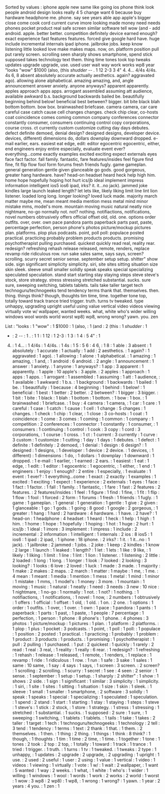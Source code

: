 Sorted by values :
iphone apple new same like going ios phone think look people android design looks really 4 5 change want 6 because buy hardware headphone me. phone. say see years able app apple's bigger close come cook cord current curve imore looking made money need needs phones pocket product real safe screen similar software tell wow (and - add android. apple. better better. competition definitely device earned enough? exact experience fast features features. forced give google hard have. huge include incremental internals ipad iphone. jailbroke jobs. keep know listening little looked love make makes maps. now, on. platform position pull put rarely screen. scrolling seen sharply shows smartphone, spend stick supposed takes technology text them. thing time tones took top tweaks updates upgrade upgrade, use. used user wait way work works wp8 year "looks "wow" $1000 (also, (this *shudder* -- . 1 12 2-3 3 4" 4. 4... 4/4s 4/4s. 4s 6, 8 absent absolutely accurate actually aesthetics. again? aggravated ago). allowing alone alphabetical. amazing amazing, and, angle announcement answer anxiety. anyone anyways? apparent apparently. apples approach apps apps. arrogant assembled assuming att audience, available awkward b.s. background backwards bailed be. beautifully beginning behind below! beneficial best between? bigger. bit bite black blah bottom bottom. bow box. brainwashed briefcase. camera camera, car care careful case catch cause cell changes changes. check chip clear, co-hosts coat coincidence comes coming common company conferences connector constantly consumer, consumers continuing control copy corporations, course cross. ct currently custom customize cutting day days debutes. defect definite demoed, denial design? designed designs, developer device. devices, different) dimensions do, dollars downplay downward dropped. e-mail earlier, ears. easiest eat edge, edit: editor egocentric egocentric, either, end engineers enjoy entire especially, evaluate event ever? everything...come exactly examples excited exciting expect externals eyes face fact factor. fall family. fantastic, fare features/insides feel figure find fine, fit flip flow fool form forums fresh friends fugly. game gameplan. general generation gentle given glanceable go gods. good gorgeous, greater hang hardware. have? head-on headset heard heck help high him. home hope hopefully hoping hot hurt ics/jb ideal implement impress information intelligent ios5 ios6 ipad, irks? it. it...no jack). jammed joke kindles large launch leaked length? let lets like, likely liking limit line lint lion listener. loaded long long. longer looking? loved luck made. majority march matter maybe me, mean meant media mention mess metal mind minor mistake mms, model's more. mountain moving music natural neatly nice nightmare, no-go normally not. not? nothing. notifiactions, notifications, novel numbers obtrusively offers official offset old, old. one. options order outfits. over, over. own pace pandora pants paperback parts past, paste, percentage perfection, person phone's photos picture/mockup pictures plan. platforms. plop plus podcasts. point, poll poll: populace posted practical. practicing probably problem products products. promising psychotherapist pulling purchased. quickest quickly read real, reality rear. redesign? refreshing rehash release released, remote, renders, replace revamp ride ridiculous row. run sake sales same, says says, screen? scrolling. scurry secret senior sense. september setup setup. shitter" show side. sign significant simplicity simplicity. siri, site sites sitting situation size skin sleek. sleeve small smaller solidly speak speaks special specializing speculated speculation. stand start starting stay staying steps steve steve's stock, store strategy. stress stressing stretched substantial. sucks. sure sure, sweeping switching, tablets tablets. tails take taller target tech technoguru/technogeeks tend tendency terms thank that. themselves. then. thing. things think? though, thoughts tim time, time. together tone top, totally toward track trance tried trigger. truth. turns tv tweaked. type unhappy, upgrading upright useful using value vertical video videos viewing virtually vote w/ wallpaper, wanted weeks. what, white who's wider willing windows wool words world worst wp8) wp8, wrong wrong? yawn. you. zen 

List :
"looks : 1
"wow" : 1
$1000 : 1
(also, : 1
(and : 2
(this : 1
*shudder* : 1
- : 2
-- : 1
. : 1
1 : 1
12 : 1
2-3 : 1
3 : 1
4 : 5
4" : 1
4. : 1
4... : 1
4/4s : 1
4/4s. : 1
4s : 1
5 : 5
6 : 4
6, : 1
8 : 1
able : 3
absent : 1
absolutely : 1
accurate : 1
actually : 1
add : 2
aesthetics. : 1
again? : 1
aggravated : 1
ago). : 1
allowing : 1
alone : 1
alphabetical. : 1
amazing : 1
amazing, : 1
and, : 1
android : 6
android. : 2
angle : 1
announcement : 1
answer : 1
anxiety. : 1
anyone : 1
anyways? : 1
app : 3
apparent : 1
apparently. : 1
apple : 10
apple's : 3
apple. : 2
apples : 1
approach : 1
apps : 1
apps. : 1
arrogant : 1
assembled : 1
assuming : 1
att : 1
audience, : 1
available : 1
awkward : 1
b.s. : 1
background : 1
backwards : 1
bailed : 1
be. : 1
beautifully : 1
because : 4
beginning : 1
behind : 1
below! : 1
beneficial : 1
best : 1
better : 2
better. : 2
between? : 1
bigger : 3
bigger. : 1
bit : 1
bite : 1
black : 1
blah : 1
bottom : 1
bottom. : 1
bow : 1
box. : 1
brainwashed : 1
briefcase. : 1
buy : 4
camera : 1
camera, : 1
car : 1
care : 1
careful : 1
case : 1
catch : 1
cause : 1
cell : 1
change : 5
changes : 1
changes. : 1
check : 1
chip : 1
clear, : 1
close : 3
co-hosts : 1
coat : 1
coincidence : 1
come : 3
comes : 1
coming : 1
common : 1
company : 1
competition : 2
conferences : 1
connector : 1
constantly : 1
consumer, : 1
consumers : 1
continuing : 1
control : 1
cook : 3
copy : 1
cord : 3
corporations, : 1
course : 1
cross. : 1
ct : 1
current : 3
currently : 1
curve : 3
custom : 1
customize : 1
cutting : 1
day : 1
days : 1
debutes. : 1
defect : 1
definite : 1
definitely : 2
demoed, : 1
denial : 1
design : 6
design? : 1
designed : 1
designs, : 1
developer : 1
device : 2
device. : 1
devices, : 1
different) : 1
dimensions : 1
do, : 1
dollars : 1
downplay : 1
downward : 1
dropped. : 1
e-mail : 1
earlier, : 1
earned : 2
ears. : 1
easiest : 1
eat : 1
edge, : 1
edit: : 1
editor : 1
egocentric : 1
egocentric, : 1
either, : 1
end : 1
engineers : 1
enjoy : 1
enough? : 2
entire : 1
especially, : 1
evaluate : 1
event : 1
ever? : 1
everything...come : 1
exact : 2
exactly : 1
examples : 1
excited : 1
exciting : 1
expect : 1
experience : 2
externals : 1
eyes : 1
face : 1
fact : 1
factor. : 1
fall : 1
family. : 1
fantastic, : 1
fare : 1
fast : 2
features : 2
features. : 2
features/insides : 1
feel : 1
figure : 1
find : 1
fine, : 1
fit : 1
flip : 1
flow : 1
fool : 1
forced : 2
form : 1
forums : 1
fresh : 1
friends : 1
fugly. : 1
game : 1
gameplan. : 1
general : 1
generation : 1
gentle : 1
give : 2
given : 1
glanceable : 1
go : 1
gods. : 1
going : 8
good : 1
google : 2
gorgeous, : 1
greater : 1
hang : 1
hard : 2
hardware : 4
hardware. : 1
have. : 2
have? : 1
head-on : 1
headphone : 4
headset : 1
heard : 1
heck : 1
help : 1
high : 1
him. : 1
home : 1
hope : 1
hopefully : 1
hoping : 1
hot : 1
huge : 2
hurt : 1
ics/jb : 1
ideal : 1
imore : 3
implement : 1
impress : 1
include : 2
incremental : 2
information : 1
intelligent : 1
internals : 2
ios : 8
ios5 : 1
ios6 : 1
ipad : 2
ipad, : 1
iphone : 18
iphone. : 2
irks? : 1
it. : 1
it...no : 1
jack). : 1
jailbroke : 2
jammed : 1
jobs. : 2
joke : 1
keep : 2
kindles : 1
know : 2
large : 1
launch : 1
leaked : 1
length? : 1
let : 1
lets : 1
like : 9
like, : 1
likely : 1
liking : 1
limit : 1
line : 1
lint : 1
lion : 1
listener. : 1
listening : 2
little : 2
loaded : 1
long : 1
long. : 1
longer : 1
look : 7
looked : 2
looking : 3
looking? : 1
looks : 6
love : 2
loved : 1
luck : 1
made : 3
made. : 1
majority : 1
make : 2
makes : 2
maps. : 2
march : 1
matter : 1
maybe : 1
me, : 1
me. : 4
mean : 1
meant : 1
media : 1
mention : 1
mess : 1
metal : 1
mind : 1
minor : 1
mistake : 1
mms, : 1
model's : 1
money : 3
more. : 1
mountain : 1
moving : 1
music : 1
natural : 1
neatly : 1
need : 3
needs : 3
new : 10
nice : 1
nightmare, : 1
no-go : 1
normally : 1
not. : 1
not? : 1
nothing. : 1
notifiactions, : 1
notifications, : 1
novel : 1
now, : 2
numbers : 1
obtrusively : 1
offers : 1
official : 1
offset : 1
old, : 1
old. : 1
on. : 2
one. : 1
options : 1
order : 1
outfits. : 1
over, : 1
over. : 1
own : 1
pace : 1
pandora : 1
pants : 1
paperback : 1
parts : 1
past, : 1
paste, : 1
people : 7
percentage : 1
perfection, : 1
person : 1
phone : 8
phone's : 1
phone. : 4
phones : 3
photos : 1
picture/mockup : 1
pictures : 1
plan. : 1
platform : 2
platforms. : 1
plop : 1
plus : 1
pocket : 3
podcasts. : 1
point, : 1
poll : 1
poll: : 1
populace : 1
position : 2
posted : 1
practical. : 1
practicing : 1
probably : 1
problem : 1
product : 3
products : 1
products. : 1
promising : 1
psychotherapist : 1
pull : 2
pulling : 1
purchased. : 1
put : 2
quickest : 1
quickly : 1
rarely : 2
read : 1
real : 3
real, : 1
reality : 1
really : 6
rear. : 1
redesign? : 1
refreshing : 1
rehash : 1
release : 1
released, : 1
remote, : 1
renders, : 1
replace : 1
revamp : 1
ride : 1
ridiculous : 1
row. : 1
run : 1
safe : 3
sake : 1
sales : 1
same : 10
same, : 1
say : 4
says : 1
says, : 1
screen : 3
screen. : 2
screen? : 1
scrolling : 2
scrolling. : 1
scurry : 1
secret : 1
see : 4
seen : 2
senior : 1
sense. : 1
september : 1
setup : 1
setup. : 1
sharply : 2
shitter" : 1
show : 1
shows : 2
side. : 1
sign : 1
significant : 1
similar : 3
simplicity : 1
simplicity. : 1
siri, : 1
site : 1
sites : 1
sitting : 1
situation : 1
size : 1
skin : 1
sleek. : 1
sleeve : 1
small : 1
smaller : 1
smartphone, : 2
software : 3
solidly : 1
speak : 1
speaks : 1
special : 1
specializing : 1
speculated : 1
speculation. : 1
spend : 2
stand : 1
start : 1
starting : 1
stay : 1
staying : 1
steps : 1
steve : 1
steve's : 1
stick : 2
stock, : 1
store : 1
strategy. : 1
stress : 1
stressing : 1
stretched : 1
substantial. : 1
sucks. : 1
supposed : 2
sure : 1
sure, : 1
sweeping : 1
switching, : 1
tablets : 1
tablets. : 1
tails : 1
take : 1
takes : 2
taller : 1
target : 1
tech : 1
technoguru/technogeeks : 1
technology : 2
tell : 3
tend : 1
tendency : 1
terms : 1
text : 2
thank : 1
that. : 1
them. : 2
themselves. : 1
then. : 1
thing : 2
thing. : 1
things : 1
think : 8
think? : 1
though, : 1
thoughts : 1
tim : 1
time : 2
time, : 1
time. : 1
together : 1
tone : 1
tones : 2
took : 2
top : 2
top, : 1
totally : 1
toward : 1
track : 1
trance : 1
tried : 1
trigger. : 1
truth. : 1
turns : 1
tv : 1
tweaked. : 1
tweaks : 2
type : 1
unhappy, : 1
updates : 2
upgrade : 2
upgrade, : 2
upgrading : 1
upright : 1
use. : 2
used : 2
useful : 1
user : 2
using : 1
value : 1
vertical : 1
video : 1
videos : 1
viewing : 1
virtually : 1
vote : 1
w/ : 1
wait : 2
wallpaper, : 1
want : 5
wanted : 1
way : 2
weeks. : 1
what, : 1
white : 1
who's : 1
wider : 1
willing : 1
windows : 1
wool : 1
words : 1
work : 2
works : 2
world : 1
worst : 1
wow : 3
wp8 : 2
wp8) : 1
wp8, : 1
wrong : 1
wrong? : 1
yawn. : 1
year : 2
years : 4
you. : 1
zen : 1
